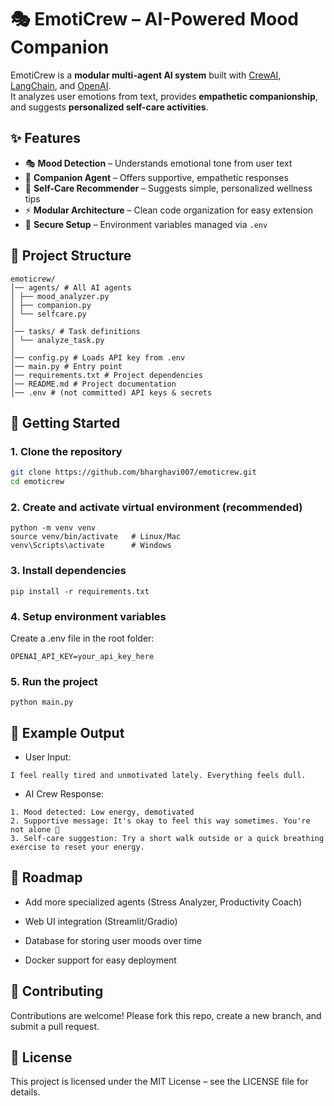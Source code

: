 # 🎭 EmotiCrew – AI-Powered Mood Companion  

EmotiCrew is a **modular multi-agent AI system** built with [CrewAI](https://github.com/joaomdmoura/crewai), [LangChain](https://www.langchain.com/), and [OpenAI](https://openai.com/).  
It analyzes user emotions from text, provides **empathetic companionship**, and suggests **personalized self-care activities**.  

## ✨ Features  
- 🎭 **Mood Detection** – Understands emotional tone from user text  
- 🤝 **Companion Agent** – Offers supportive, empathetic responses  
- 🧘 **Self-Care Recommender** – Suggests simple, personalized wellness tips  
- ⚡ **Modular Architecture** – Clean code organization for easy extension  
- 🔐 **Secure Setup** – Environment variables managed via `.env`  


## 📂 Project Structure  
```
emoticrew/
│── agents/ # All AI agents
│ ├── mood_analyzer.py
│ ├── companion.py
│ └── selfcare.py
│
│── tasks/ # Task definitions
│ └── analyze_task.py
│
│── config.py # Loads API key from .env
│── main.py # Entry point
│── requirements.txt # Project dependencies
│── README.md # Project documentation
│── .env # (not committed) API keys & secrets
```
## 🚀 Getting Started  

### 1. Clone the repository  
```bash
git clone https://github.com/bharghavi007/emoticrew.git
cd emoticrew
```
### 2. Create and activate virtual environment (recommended)
```
python -m venv venv
source venv/bin/activate   # Linux/Mac
venv\Scripts\activate      # Windows
```
### 3. Install dependencies
```
pip install -r requirements.txt
```
### 4. Setup environment variables
Create a .env file in the root folder:
```
OPENAI_API_KEY=your_api_key_here
```
### 5. Run the project
```
python main.py
```
## 🧩 Example Output

- User Input:
```
I feel really tired and unmotivated lately. Everything feels dull.
```
- AI Crew Response:
```
1. Mood detected: Low energy, demotivated  
2. Supportive message: It's okay to feel this way sometimes. You're not alone 💙  
3. Self-care suggestion: Try a short walk outside or a quick breathing exercise to reset your energy.  
```

## 📌 Roadmap
- Add more specialized agents (Stress Analyzer, Productivity Coach)

- Web UI integration (Streamlit/Gradio)

- Database for storing user moods over time

- Docker support for easy deployment

## 🤝 Contributing

Contributions are welcome! Please fork this repo, create a new branch, and submit a pull request.

## 📜 License

This project is licensed under the MIT License – see the LICENSE
 file for details.